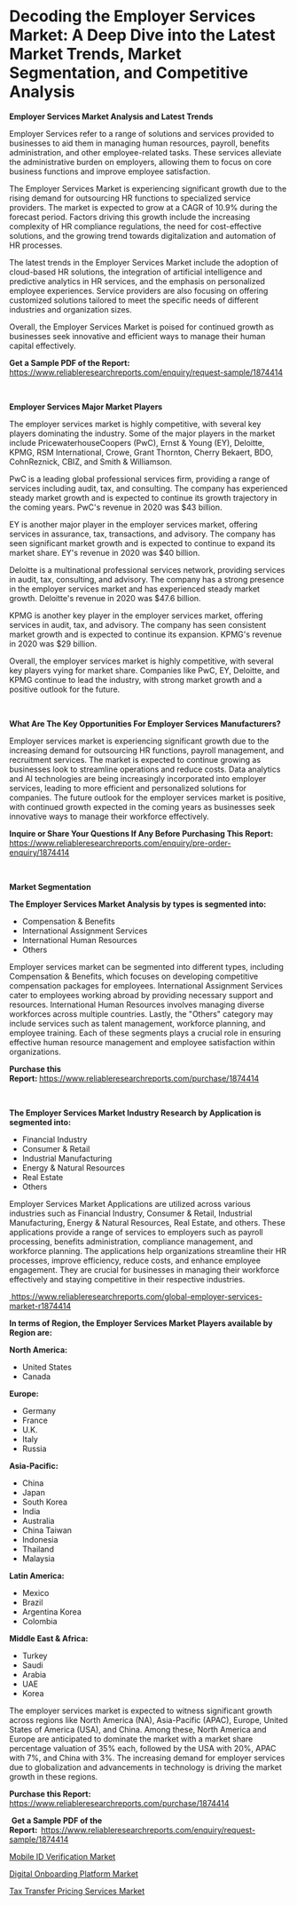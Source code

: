 <p><h1>Decoding the Employer Services Market: A Deep Dive into the Latest Market Trends, Market Segmentation, and Competitive Analysis</h1></p><p><strong>Employer Services Market Analysis and Latest Trends</strong></p>
<p><p>Employer Services refer to a range of solutions and services provided to businesses to aid them in managing human resources, payroll, benefits administration, and other employee-related tasks. These services alleviate the administrative burden on employers, allowing them to focus on core business functions and improve employee satisfaction.</p><p>The Employer Services Market is experiencing significant growth due to the rising demand for outsourcing HR functions to specialized service providers. The market is expected to grow at a CAGR of 10.9% during the forecast period. Factors driving this growth include the increasing complexity of HR compliance regulations, the need for cost-effective solutions, and the growing trend towards digitalization and automation of HR processes.</p><p>The latest trends in the Employer Services Market include the adoption of cloud-based HR solutions, the integration of artificial intelligence and predictive analytics in HR services, and the emphasis on personalized employee experiences. Service providers are also focusing on offering customized solutions tailored to meet the specific needs of different industries and organization sizes.</p><p>Overall, the Employer Services Market is poised for continued growth as businesses seek innovative and efficient ways to manage their human capital effectively.</p></p>
<p><strong>Get a Sample PDF of the Report:&nbsp;</strong> <a href="https://www.reliableresearchreports.com/enquiry/request-sample/1874414">https://www.reliableresearchreports.com/enquiry/request-sample/1874414</a></p>
<p>&nbsp;</p>
<p><strong>Employer Services Major Market Players</strong></p>
<p><p>The employer services market is highly competitive, with several key players dominating the industry. Some of the major players in the market include PricewaterhouseCoopers (PwC), Ernst & Young (EY), Deloitte, KPMG, RSM International, Crowe, Grant Thornton, Cherry Bekaert, BDO, CohnReznick, CBIZ, and Smith & Williamson.</p><p>PwC is a leading global professional services firm, providing a range of services including audit, tax, and consulting. The company has experienced steady market growth and is expected to continue its growth trajectory in the coming years. PwC's revenue in 2020 was $43 billion.</p><p>EY is another major player in the employer services market, offering services in assurance, tax, transactions, and advisory. The company has seen significant market growth and is expected to continue to expand its market share. EY's revenue in 2020 was $40 billion.</p><p>Deloitte is a multinational professional services network, providing services in audit, tax, consulting, and advisory. The company has a strong presence in the employer services market and has experienced steady market growth. Deloitte's revenue in 2020 was $47.6 billion.</p><p>KPMG is another key player in the employer services market, offering services in audit, tax, and advisory. The company has seen consistent market growth and is expected to continue its expansion. KPMG's revenue in 2020 was $29 billion.</p><p>Overall, the employer services market is highly competitive, with several key players vying for market share. Companies like PwC, EY, Deloitte, and KPMG continue to lead the industry, with strong market growth and a positive outlook for the future.</p></p>
<p>&nbsp;</p>
<p><strong>What Are The Key Opportunities For Employer Services Manufacturers?</strong></p>
<p><p>Employer services market is experiencing significant growth due to the increasing demand for outsourcing HR functions, payroll management, and recruitment services. The market is expected to continue growing as businesses look to streamline operations and reduce costs. Data analytics and AI technologies are being increasingly incorporated into employer services, leading to more efficient and personalized solutions for companies. The future outlook for the employer services market is positive, with continued growth expected in the coming years as businesses seek innovative ways to manage their workforce effectively.</p></p>
<p><strong>Inquire or Share Your Questions If Any Before Purchasing This Report:</strong> <a href="https://www.reliableresearchreports.com/enquiry/pre-order-enquiry/1874414">https://www.reliableresearchreports.com/enquiry/pre-order-enquiry/1874414</a></p>
<p>&nbsp;</p>
<p><strong>Market Segmentation</strong></p>
<p><strong>The Employer Services Market Analysis by types is segmented into:</strong></p>
<p><ul><li>Compensation & Benefits</li><li>International Assignment Services</li><li>International Human Resources</li><li>Others</li></ul></p>
<p><p>Employer services market can be segmented into different types, including Compensation & Benefits, which focuses on developing competitive compensation packages for employees. International Assignment Services cater to employees working abroad by providing necessary support and resources. International Human Resources involves managing diverse workforces across multiple countries. Lastly, the "Others" category may include services such as talent management, workforce planning, and employee training. Each of these segments plays a crucial role in ensuring effective human resource management and employee satisfaction within organizations.</p></p>
<p><strong>Purchase this Report:&nbsp;</strong><a href="https://www.reliableresearchreports.com/purchase/1874414">https://www.reliableresearchreports.com/purchase/1874414</a></p>
<p>&nbsp;</p>
<p><strong>The Employer Services Market Industry Research by Application is segmented into:</strong></p>
<p><ul><li>Financial Industry</li><li>Consumer & Retail</li><li>Industrial Manufacturing</li><li>Energy & Natural Resources</li><li>Real Estate</li><li>Others</li></ul></p>
<p><p>Employer Services Market Applications are utilized across various industries such as Financial Industry, Consumer & Retail, Industrial Manufacturing, Energy & Natural Resources, Real Estate, and others. These applications provide a range of services to employers such as payroll processing, benefits administration, compliance management, and workforce planning. The applications help organizations streamline their HR processes, improve efficiency, reduce costs, and enhance employee engagement. They are crucial for businesses in managing their workforce effectively and staying competitive in their respective industries.</p></p>
<p><a href="https://www.reliableresearchreports.com/global-employer-services-market-r1874414">&nbsp;https://www.reliableresearchreports.com/global-employer-services-market-r1874414</a></p>
<p><strong>In terms of Region, the Employer Services Market Players available by Region are:</strong></p>
<p>
    <p> <strong> North America: </strong>
        <ul>
            <li>United States</li>
            <li>Canada</li>
        </ul>
        </p> 
    <p> <strong> Europe: </strong>
        <ul>
            <li>Germany</li>
            <li>France</li>
            <li>U.K.</li>
            <li>Italy</li>
            <li>Russia</li>
        </ul>
        </p> 
    <p> <strong> Asia-Pacific: </strong>
        <ul>
            <li>China</li>
            <li>Japan</li>
            <li>South Korea</li>
            <li>India</li>
            <li>Australia</li>
            <li>China Taiwan</li>
            <li>Indonesia</li>
            <li>Thailand</li>
            <li>Malaysia</li>
        </ul>
        </p> 
    <p> <strong> Latin America: </strong>
        <ul>
            <li>Mexico</li>
            <li>Brazil</li>
            <li>Argentina Korea</li>
            <li>Colombia</li>
        </ul>
        </p> 
    <p> <strong> Middle East & Africa: </strong>
        <ul>
            <li>Turkey</li>
            <li>Saudi</li>
            <li>Arabia</li>
            <li>UAE</li>
            <li>Korea</li>
        </ul>
    </p>
    </p>
<p><p>The employer services market is expected to witness significant growth across regions like North America (NA), Asia-Pacific (APAC), Europe, United States of America (USA), and China. Among these, North America and Europe are anticipated to dominate the market with a market share percentage valuation of 35% each, followed by the USA with 20%, APAC with 7%, and China with 3%. The increasing demand for employer services due to globalization and advancements in technology is driving the market growth in these regions.</p></p>
<p><strong>Purchase this Report: </strong><a href="https://www.reliableresearchreports.com/purchase/1874414">https://www.reliableresearchreports.com/purchase/1874414</a></p>
<p>&nbsp;<strong>Get a Sample PDF of the Report:&nbsp;&nbsp;</strong><a href="https://www.reliableresearchreports.com/enquiry/request-sample/1874414">https://www.reliableresearchreports.com/enquiry/request-sample/1874414</a></p>
<p><strong></strong></p>
<p><p><a href="https://github.com/carolinehamilton5656/Market-Research-Report-List-1/blob/main/mobile-id-verification-market.md">Mobile ID Verification Market</a></p><p><a href="https://github.com/edaunhshhs/Market-Research-Report-List-1/blob/main/digital-onboarding-platform-market.md">Digital Onboarding Platform Market</a></p><p><a href="https://github.com/adriannay56456/Market-Research-Report-List-1/blob/main/tax-transfer-pricing-services-market.md">Tax Transfer Pricing Services Market</a></p></p>